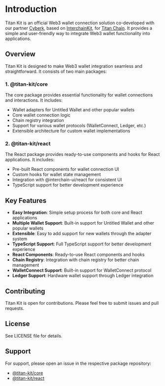 # Introduction

Titan Kit is an official Web3 wallet connection solution co-developed with our partner [Cyberk](https://github.com/cyberk-lab), based on [InterchainKit](https://github.com/hyperweb-io/interchain-kit), for [Titan Chain](https://titanlab.io/home). It provides a simple and user-friendly way to integrate Web3 wallet functionality into applications.

## Overview

Titan Kit is designed to make Web3 wallet integration seamless and straightforward. It consists of two main packages:

### 1. @titan-kit/core

The core package provides essential functionality for wallet connections and interactions. It includes:

- Wallet adapters for Untitled Wallet and other popular wallets
- Core wallet connection logic
- Chain registry integration
- Support for various wallet protocols (WalletConnect, Ledger, etc.)
- Extensible architecture for custom wallet implementations

### 2. @titan-kit/react

The React package provides ready-to-use components and hooks for React applications. It includes:

- Pre-built React components for wallet connection UI
- Custom hooks for wallet state management
- Integration with @interchain-ui/react for consistent UI
- TypeScript support for better development experience

## Key Features

- **Easy Integration**: Simple setup process for both core and React applications
- **Multiple Wallet Support**: Built-in support for Untitled Wallet and other popular wallets
- **Extensible**: Easy to add support for new wallets through the adapter system
- **TypeScript Support**: Full TypeScript support for better development experience
- **React Components**: Ready-to-use React components and hooks
- **Chain Registry**: Integration with chain registry for better chain management
- **WalletConnect Support**: Built-in support for WalletConnect protocol
- **Ledger Support**: Hardware wallet support through Ledger integration

## Contributing

Titan Kit is open for contributions. Please feel free to submit issues and pull requests.

## License

See LICENSE file for details.

## Support

For support, please open an issue in the respective package repository:

- [@titan-kit/core](https://github.com/cyberk-lab/titan-kit/issues)
- [@titan-kit/react](https://github.com/cyberk-lab/titan-kit/issues)
